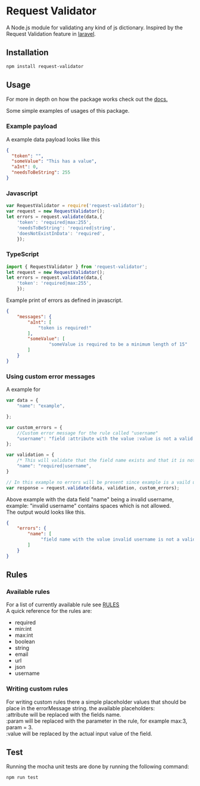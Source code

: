 # Request Validator
A Node.js module for validating any kind of js dictionary.
Inspired by the Request Validation feature in [laravel](https://laravel.com/docs/5.8/validation).
 
## Installation 
```sh
npm install request-validator
```
## Usage
For more in depth on how the package works check out the [docs.](https://abborren.github.io/request-validatorjs/)

Some simple examples of usages of this package.
### Example payload
A example data payload looks like this
```JSON
{
  "token": "",
  "someValue": "This has a value",
  "aInt": 0,
  "needsToBeString": 255
}
```

### Javascript
```javascript
var RequestValidator = require('request-validator');
var request = new RequestValidator();
let errors = request.validate(data,{
    'token': 'required|max:255',
    'needsToBeString': 'required|string',
    'doesNotExistInData': 'required',
    });
```
### TypeScript
```typescript
import { RequestValidator } from 'request-validator';
let request = new RequestValidator();
let errors = request.validate(data,{
    'token': 'required|max:255',
    });
```
Example print of errors as defined in javascript.
```json
{
    "messages": {
        "aInt": [
            "token is required!"
        ],
        "someValue": [
                "someValue is required to be a minimum length of 15"
        ]
    }
}
```
### Using custom error messages

A example for 
```javascript
var data = {
    "name": "example",

};

var custom_errors = {
    //Custom error message for the rule called "username"
    "username": "field :attribute with the value :value is not a valid username!"
};

var validation = {
    /* This will validate that the field name exists and that it is not empty and that it is a valid username */
    "name": "required|username",
}

// In this example no errors will be present since example is a vaild username.
var response = request.validate(data, validation, custom_errors);
```
Above example with the data field "name" being a invalid username,<br> 
example: "invalid username" contains spaces which is not allowed. <br>
The output would looks like this.
```JSON
{
    "errors": {
        "name": [
             "field name with the value invalid username is not a valid username!"
        ]
    }
}
```
## Rules
### Available rules
For a list of currently available rule see [RULES](https://github.com/Abborren/request-validatorjs/blob/master/RULES.MD) <br>
A quick reference for the rules are:
* required
* min:int
* max:int
* boolean
* string
* email
* url
* json
* username

### Writing custom rules

For writing custom rules there a simple placeholder values that should be place in the errorMessage string. the available placeholders: <br>
 :attribute will be replaced with the fields name.<br>
 :param will be replaced with the parameter in the rule, for example max:3, param = 3.<br>
 :value will be replaced by the actual input value of the field.     
## Test
Running the mocha unit tests are done by running the following command:
```sh
npm run test
```
